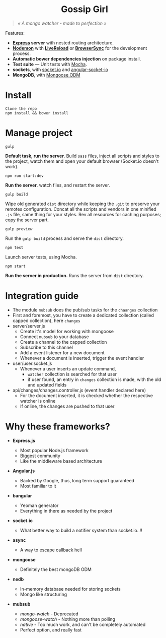 <h1 align="center">Gossip Girl</h1>

> *« A mongo watcher - made to perfection »*

Features:

* **[Express](https://github.com/strongloop/express) server** with nested routing architecture.
* **[Nodemon](https://github.com/remy/nodemon)** with **[LiveReload](https://github.com/vohof/gulp-livereload)** or **[BrowserSync](https://github.com/BrowserSync/browser-sync)** for the development process.
* **Automatic bower dependencies injection** on package install.
* **Test suite** — Unit tests with [Mocha](http://mochajs.org).
* **sockets**, with [socket.io](https://github.com/Automattic/socket.io) and [angular-socket-io](https://github.com/btford/angular-socket-io)
* **MongoDB**, with [Mongoose ODM](https://github.com/learnboost/mongoose)

# Install

    Clone the repo
    npm install && bower install


# Manage project

    gulp

**Default task, run the server.** Build `sass` files, inject all scripts and styles to the project, watch them and open your default browser (Socket.io doesn't work).

    npm run start:dev

**Run the server.** watch files, and restart the server.

    gulp build

Wipe old generated `dist` directory while keeping the `.git` to preserve your remotes configuration. Concat all the scripts and vendors in one minified `.js` file, same thing for your styles. Rev all resources for caching purposes; copy the server part.

    gulp preview

Run the `gulp build` process and serve the `dist` directory.

    npm test

Launch server tests, using Mocha.

    npm start

**Run the server in production.** Runs the server from `dist` directory. 


# Integration guide

  - The module `mubsub` does the pub/sub tasks for the `chaanges` collection
  - First and foremost, you have to create a dedicated collection (called capped collection), here `changes`
  - server/server.js
    - Create it's model for working with mongoose
    - Connect `mubsub` to your database
    - Create a channel to the capped collection
    - Subscribe to this channel
    - Add a event listener for a new document
    - Whenever a document is inserted, trigger the event handler
  - user/user.socket.js
    - Whenever a user inserts an update command,
      - `watcher` collection is searched for that user
      - if user found, an entry in `changes` collection is made, with the old and updated fields
  - api/changes/changes.controller.js (event handler declared here)
    - For the document inserted, it is checked whether the respective watcher is online
    - If online, the changes are pushed to that user

# Why these frameworks?

  - **Express.js**
    - Most popular Node.js framework
    - Biggest community
    - Like the middleware based architecture

  - **Angular.js**
    - Backed by Google, thus, long term support guaranteed
    - Most familiar to it

  - **bangular**
    - Yeoman generator
    - Everything in there as needed by the project

  - **socket.io**
    - What better way to build a notifier system than socket.io..!!

  - **async**
    - A way to escape callback hell

  - **mongoose**
    - Definitely the best mongoDB ODM

  - **nedb**
    - In-memory database needed for storing sockets
    - Mongo like structuring

  - **mubsub**
    - *mongo-watch* - Deprecated
    - *mongoose-watch* - Nothing more than polling
    - *native* - Too much work, and can't be completely automated
    - Perfect option, and really fast
